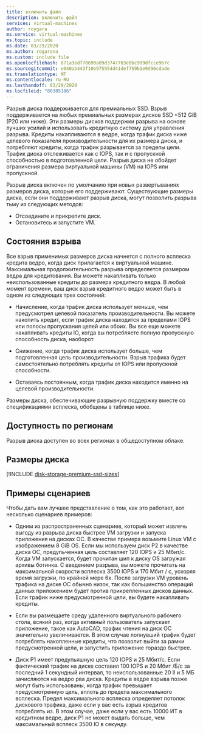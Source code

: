 ```yaml
---
title: включить файл
description: включить файл
services: virtual-machines
author: roygara
ms.service: virtual-machines
ms.topic: include
ms.date: 03/29/2020
ms.author: rogarana
ms.custom: include file
ms.openlocfilehash: 871a3edf70690a09d3747703e8bc999dfcce967c
ms.sourcegitcommit: e040ab443f10e975954d41def759b1e9d96cdade
ms.translationtype: MT
ms.contentlocale: ru-RU
ms.lasthandoff: 03/29/2020
ms.locfileid: "80385186"
---
```

Разрыв диска поддерживается для премиальных SSD. Взрыв поддерживается на любых премиальных размерах дисков SSD <512 GiB (P20 или ниже). Эти размеры дисков поддержки разрыва на основе лучших усилий и использовать кредитную систему для управления разрыва. Кредиты накапливаются в ведре, когда трафик диска ниже целевого показателя производительности для их размера диска, и потребляют кредиты, когда трафик разрывается за пределы цели. Трафик диска отслеживается как с IOPS, так и с пропускной способностью в подготовленной цели. Разрыв диска не обойдет ограничения размера виртуальной машины (VM) на IOPS или пропускной.

Разрыв диска включен по умолчанию при новых развертываниях размеров диска, которые его поддерживают. Существующие размеры диска, если они поддерживают разрыв диска, могут позволить разрыва тьму из следующих методов:

- Отсоедините и прикрепите диск.
- Остановитесь и запустите VM.

## <a name="burst-states"></a>Состояния взрыва

Все взрыв применимых размеров диска начнется с полного всплеска кредита ведро, когда диск прилагается к виртуальной машине. Максимальная продолжительность разрыва определяется размером ведра для кредитования. Вы можете накапливать только неиспользованные кредиты до размера кредитного ведра. В любой момент времени, ваш диск взрыв кредитного ведро может быть в одном из следующих трех состояний: 

- Начисление, когда трафик диска использует меньше, чем предусмотрел целевой показатель производительности. Вы можете накопить кредит, если трафик диска находится за пределами IOPS или полосы пропускания целей или обоих. Вы все еще можете накапливать кредиты IO, когда вы потребляете полную пропускную способность диска, наоборот.  

- Снижение, когда трафик диска использует больше, чем подготовленная цель производительности. Взрыв трафика будет самостоятельно потреблять кредиты от IOPS или пропускной способности. 

- Оставаясь постоянным, когда трафик диска находится именно на целевой производительности. 

Размеры диска, обеспечивающие разрывную поддержку вместе со спецификациями всплеска, обобщены в таблице ниже.

## <a name="regional-availability"></a>Доступность по регионам

Разрыв диска доступен во всех регионах в общедоступном облаке.

## <a name="disk-sizes"></a>Размеры диска

[!INCLUDE [disk-storage-premium-ssd-sizes](disk-storage-premium-ssd-sizes.md)]

## <a name="example-scenarios"></a>Примеры сценариев

Чтобы дать вам лучшее представление о том, как это работает, вот несколько сценариев примеров:

- Одним из распространенных сценариев, который может извлечь выгоду из разрыва диска быстрее VM загрузки и запуска приложения на дисках ОС. В качестве примера возьмите Linux VM с изображением 8 GiB OS. Если мы используем диск P2 в качестве диска ОС, предупьченная цель составляет 120 IOPS и 25 Мбит/с. Когда VM запускается, будет прочитан шип к диску OS загружая архивы ботинка. С введением разрыва, вы можете прочитать на максимальной скорости всплеска 3500 IOPS и 170 Мбит / с, ускоряя время загрузки, по крайней мере 6x. После загрузки VM уровень трафика на диске ОС обычно низок, так как большинство операций данных приложением будет против прикрепленных дисков данных. Если трафик ниже предусмотренной цели, вы будете накапливать кредиты.

- Если вы размещаете среду удаленного виртуального рабочего стола, всякий раз, когда активный пользователь запускает приложение, такое как AutoCAD, трафик чтения на диск ОС значительно увеличивается. В этом случае лопнувший трафик будет потреблять накопленные кредиты, что позволит выйти за рамки предусмотренной цели, и запустить приложение гораздо быстрее.

- Диск P1 имеет предупьяшную цель 120 IOPS и 25 Мбит/с. Если фактический трафик на диске составил 100 IOPS и 20 Мбит /Б/с за последний 1 секундный интервал, то неиспользованные 20 II и 5 МБ зачисляются на ведро рва диска. Кредиты в ведре взрыва позже могут быть использованы, когда трафик превышает предусмотренную цель, вплоть до предела максимального всплеска. Предел максимального всплеска определяет потолок дискового трафика, даже если у вас есть взрыв кредитов потреблять из. В этом случае, даже если у вас есть 10000 ИТ в кредитном ведре, диск P1 не может выдать больше, чем максимальный всплеск 3500 IO в секунду.  
